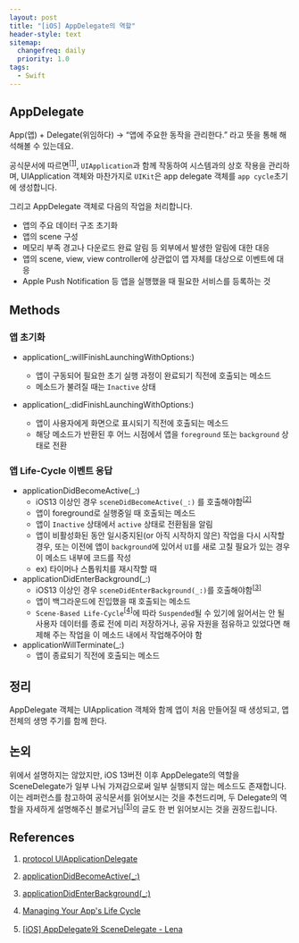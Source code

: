 ```yaml
---
layout: post
title: "[iOS] AppDelegate의 역할"
header-style: text
sitemap:
  changefreq: daily
  priority: 1.0
tags:
  - Swift
---
```


## AppDelegate

App(앱) + Delegate(위임하다) → “앱에 주요한 동작을 관리한다.” 라고 뜻을 통해 해석해볼 수 있는데요.

공식문서에 따르면<sup>[[1]](#ref1)</sup>, `UIApplication`과 함께 작동하여 시스템과의 상호 작용을 관리하며, UIApplication 객체와 마찬가지로 `UIKit`은 app delegate 객체를 `app cycle`초기에 생성합니다.

그리고 AppDelegate 객체로 다음의 작업을 처리합니다.

- 앱의 주요 데이터 구조 초기화
- 앱의 scene 구성
- 메모리 부족 경고나 다운로드 완료 알림 등 외부에서 발생한 알림에 대한 대응
- 앱의 scene, view, view controller에 상관없이 앱 자체를 대상으로 이벤트에 대응
- Apple Push Notification 등 앱을 실행했을 때 필요한 서비스를 등록하는 것

## Methods

### 앱 초기화

- application(\_:willFinishLaunchingWithOptions:)

  - 앱이 구동되어 필요한 초기 실행 과정이 완료되기 직전에 호출되는 메소드
  - 메소드가 불려질 때는 `Inactive` 상태

- application(\_:didFinishLaunchingWithOptions:)
  - 앱이 사용자에게 화면으로 표시되기 직전에 호출되는 메소드
  - 해당 메소드가 반환된 후 어느 시점에서 앱을 `foreground` 또는 `background` 상태로 전환

### 앱 Life-Cycle 이벤트 응답

- applicationDidBecomeActive(\_:)
  - iOS13 이상인 경우 `sceneDidBecomeActive(_:)` 를 호출해야함<sup>[[2]](#ref2)</sup>
  - 앱이 foreground로 실행중일 때 호출되는 메소드
  - 앱이 `Inactive` 상태에서 `active` 상태로 전환됨을 알림
  - 앱이 비활성화된 동안 일시중지된(or 아직 시작하지 않은) 작업을 다시 시작할 경우, 또는 이전에 앱이 `background`에 있어서 `UI`를 새로 고칠 필요가 있는 경우 이 메소드 내부에 코드를 작성
  - ex) 타이머나 스톱워치를 재시작할 때
- applicationDidEnterBackground(\_:)
  - iOS13 이상인 경우 `sceneDidEnterBackground(_:)`를 호출해야함<sup>[[3]](#ref3)</sup>
  - 앱이 백그라운드에 진입했을 때 호출되는 메소드
  - `Scene-Based Life-Cycle`<sup>[[4]](#ref4)</sup>에 따라 `Suspended`될 수 있기에 잃어서는 안 될 사용자 데이터를 종료 전에 미리 저장하거나, 공유 자원을 점유하고 있었다면 해제해 주는 작업을 이 메소드 내에서 작업해주어야 함
- applicationWillTerminate(\_:)
  - 앱이 종료되기 직전에 호출되는 메소드

## 정리

AppDelegate 객체는 UIApplication 객체와 함께 앱이 처음 만들어질 때 생성되고, 앱 전체의 생명 주기를 함께 한다.

## 논외

위에서 설명하지는 않았지만, iOS 13버전 이후 AppDelegate의 역할을 SceneDelegate가 일부 나눠 가져감으로써 일부 실행되지 않는 메소드도 존재합니다. 이는 레퍼런스를 참고하여 공식문서를 읽어보시는 것을 추천드리며, 두 Delegate의 역할을 자세하게 설명해주신 블로거님<sup>[[5]](#ref5)</sup>의 글도 한 번 읽어보시는 것을 권장드립니다.

## References

1. <a id="ref1">[protocol UIApplicationDelegate](https://developer.apple.com/documentation/uikit/uiapplicationdelegate)</a>

2. <a id="ref2">[applicationDidBecomeActive(\_:)](https://developer.apple.com/documentation/uikit/uiapplicationdelegate/1622956-applicationdidbecomeactive)</a>

3. <a id="ref3">[applicationDidEnterBackground(\_:)](https://developer.apple.com/documentation/uikit/uiapplicationdelegate/1622997-applicationdidenterbackground/#Discussion)</a>

4. <a id="ref4">[Managing Your App's Life Cycle](https://developer.apple.com/documentation/uikit/app_and_environment/managing_your_app_s_life_cycle)</a>

5. <a id="ref4">[[iOS] AppDelegate와 SceneDelegate - Lena](https://lena-chamna.netlify.app/post/appdelegate_and_scenedelegate/#iOS13부터-AppDelegate가-하는-일)</a>
